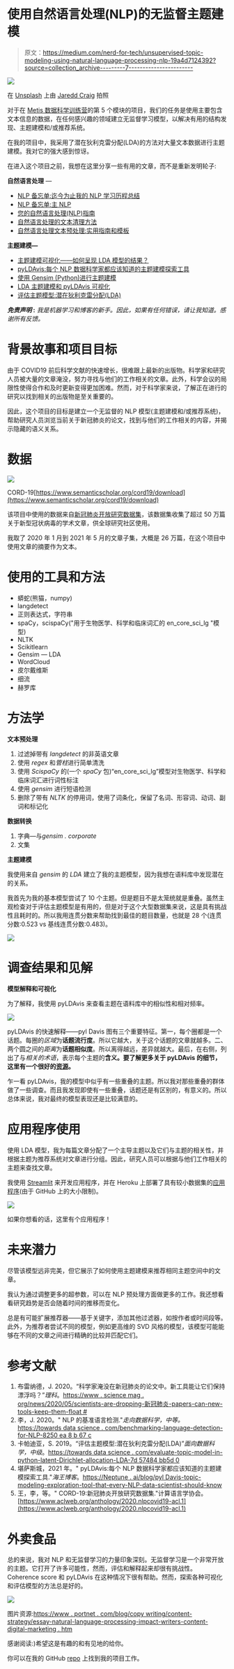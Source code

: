 # 使用自然语言处理(NLP)的无监督主题建模

> 原文：<https://medium.com/nerd-for-tech/unsupervised-topic-modeling-using-natural-language-processing-nlp-19a4d7124392?source=collection_archive---------7----------------------->

![](img/521e2f1b71a8974b5ebe02d754893a18.png)

在 [Unsplash](https://unsplash.com?utm_source=medium&utm_medium=referral) 上由 [Jaredd Craig](https://unsplash.com/@jaredd_craig?utm_source=medium&utm_medium=referral) 拍照

对于在 [Metis 数据科学训练营](https://www.thisismetis.com/bootcamps/online-data-science-bootcamp)的第 5 个模块的项目，我们的任务是使用主要包含文本信息的数据，在任何感兴趣的领域建立无监督学习模型，以解决有用的结构发现、主题建模和/或推荐系统。

在我的项目中，我采用了潜在狄利克雷分配(LDA)的方法对大量文本数据进行主题建模。我对它的强大感到惊讶。

在进入这个项目之前，我想在这里分享一些有用的文章，而不是重新发明轮子:

**自然语言处理** —

*   [NLP 备忘单:迄今为止我的 NLP 学习历程总结](https://towardsdatascience.com/cheat-sheet-for-nlp-a-summary-of-my-nlp-learning-journey-thus-far-6ee753943890)
*   [NLP 备忘单:主 NLP](https://www.kaggle.com/rftexas/nlp-cheatsheet-master-nlp)
*   [您的自然语言处理(NLP)指南](https://towardsdatascience.com/your-guide-to-natural-language-processing-nlp-48ea2511f6e1)
*   [自然语言处理的文本清理方法](https://towardsdatascience.com/text-cleaning-methods-for-natural-language-processing-f2fc1796e8c7)
*   [自然语言处理文本预处理:实用指南和模板](https://towardsdatascience.com/nlp-text-preprocessing-a-practical-guide-and-template-d80874676e79)

**主题建模—**

*   [主题建模可视化——如何呈现 LDA 模型的结果？](https://www.machinelearningplus.com/nlp/topic-modeling-visualization-how-to-present-results-lda-models/)
*   [pyLDAvis:每个 NLP 数据科学家都应该知道的主题建模探索工具](https://neptune.ai/blog/pyldavis-topic-modelling-exploration-tool-that-every-nlp-data-scientist-should-know)
*   [使用 Gensim (Python)进行主题建模](https://www.machinelearningplus.com/nlp/topic-modeling-gensim-python/#16buildingldamalletmodel)
*   [LDA 主题建模和 pyLDAvis 可视化](/@sherryqixuan/topic-modeling-and-pyldavis-visualization-86a543e21f58)
*   [评估主题模型:潜在狄利克雷分配(LDA)](https://towardsdatascience.com/evaluate-topic-model-in-python-latent-dirichlet-allocation-lda-7d57484bb5d0)

***免责声明* :** *我是机器学习和博客的新手。因此，如果有任何错误，请让我知道。感谢所有反馈。*

# 背景故事和项目目标

由于 COVID19 前后科学文献的快速增长，很难跟上最新的出版物。科学家和研究人员被大量的文章淹没，努力寻找与他们的工作相关的文章。此外，科学会议的局限性使得合作和及时更新变得更加困难。然而，对于科学家来说，了解正在进行的研究以找到相关的出版物是至关重要的。

因此，这个项目的目标是建立一个无监督的 NLP 模型(主题建模和/或推荐系统)，帮助研究人员浏览当前关于新冠肺炎的论文，找到与他们的工作相关的内容，并揭示隐藏的语义关系。

# 数据

![](img/f20d696baa1db1d4b3bb38d54438d0d5.png)

CORD-19[https://www.semanticscholar.org/cord19/download](https://www.semanticscholar.org/cord19/download)

该项目中使用的数据来自[新冠肺炎开放研究数据集](https://www.semanticscholar.org/cord19)，该数据集收集了超过 50 万篇关于新型冠状病毒的学术文章，供全球研究社区使用。

我取了 2020 年 1 月到 2021 年 5 月的文章子集，大概是 26 万篇，在这个项目中使用文章的摘要作为文本。

# 使用的工具和方法

*   蟒蛇(熊猫，numpy)
*   langdetect
*   正则表达式，字符串
*   spaCy，scispaCy("用于生物医学、科学和临床词汇的 en_core_sci_lg "模型)
*   NLTK
*   Scikitlearn
*   Gensim — LDA
*   WordCloud
*   皮尔戴维斯
*   细流
*   赫罗库

# 方法学

**文本预处理**

1.  过滤掉带有 *langdetect* 的非英语文章
2.  使用 *regex* 和*管柱*进行简单清洗
3.  使用 *ScispaCy* 的(一个 *spaCy* 包)“en_core_sci_lg”模型对生物医学、科学和临床词汇进行词性标注
4.  使用 *gensim* 进行短语检测
5.  删除了带有 *NLTK* 的停用词，使用了词条化，保留了名词、形容词、动词、副词和标记化

**数据转换**

1.  字典—与*gensim . corporate*
2.  文集

**主题建模**

我使用来自 *gensim* 的 *LDA* 建立了我的主题模型，因为我想在语料库中发现潜在的关系。

我首先为我的基本模型尝试了 10 个主题。但是题目不是太笼统就是重叠。虽然主观检查对于评估主题模型是有用的，但是对于这个大型数据集来说，这是具有挑战性且耗时的。所以我用连贯分数来帮助找到最佳的题目数量，也就是 28 个(连贯分数:0.523 vs 基线连贯分数:0.483)。

![](img/98d849108914b4b93fc707aebb5b1ee2.png)

# 调查结果和见解

**模型解释和可视化**

为了解释，我使用 pyLDAvis 来查看主题在语料库中的相似性和相对频率。

![](img/41fdb0293c423624653bb56ee2b2dbe7.png)

pyLDAvis 的快速解释——pyl Davis 图有三个重要特征。第一，每个圈都是一个话题。每圈的*区域*为**话题流行度**。所以它越大，关于这个话题的文章就越多。二、两个圆之间的*距离*为**话题相似度**。所以离得越远，差异就越大。最后，在右侧，列出了与*相关的术语*，表示每个主题的**含义。要了解更多关于 pyLDAvis 的细节，这里有一个很好的[资源](https://neptune.ai/blog/pyldavis-topic-modelling-exploration-tool-that-every-nlp-data-scientist-should-know)。**

乍一看 pyLDAvis，我的模型中似乎有一些重叠的主题。所以我对那些重叠的群体做了一些调查。而且我发现即使有一些重叠，话题还是有区别的，有意义的。所以总体来说，我对最终的模型表现还是比较满意的。

# 应用程序使用

使用 LDA 模型，我为每篇文章分配了一个主导主题以及它们与主题的相关性，并根据主题为推荐系统对文章进行分组。因此，研究人员可以根据与他们工作相关的主题来查找文章。

我使用 [Streamlit](https://streamlit.io/) 来开发应用程序，并在 Heroku 上部署了具有较小数据集的[应用程序](https://covipedia.herokuapp.com/)(由于 GitHub 上的大小限制)。

![](img/26ebcf27f704a49a09c4f83682d04d76.png)

如果你想看的话，这里有个应用程序！

# 未来潜力

尽管该模型远非完美，但它展示了如何使用主题建模来推荐相同主题空间中的文章。

我认为通过调整更多的超参数，可以在 NLP 预处理方面做更多的工作。我还想看看研究趋势是否会随着时间的推移而变化。

总是有可能扩展推荐器——基于关键字，添加其他过滤器，如按作者或时间段等。此外，为推荐者尝试不同的模型，例如更高维的 SVD 风格的模型，该模型可能能够在不同的文章之间进行精确的比较并匹配它们。

# **参考文献**

1.  布雷纳德，J. 2020。“科学家淹没在新冠肺炎的论文中。新工具能让它们保持漂浮吗？”*理科*。[https://www . science mag . org/news/2020/05/scientists-are-dropping-新冠肺炎-papers-can-new-tools-keep-them-float #](https://www.sciencemag.org/news/2020/05/scientists-are-drowning-covid-19-papers-can-new-tools-keep-them-afloat)
2.  李，J. 2020。" NLP 的基准语言检测."*走向数据科学，中等。*[https://towards data science . com/benchmarking-language-detection-for-NLP-8250 ea 8 b 67 c](https://towardsdatascience.com/benchmarking-language-detection-for-nlp-8250ea8b67c)
3.  卡帕迪亚，S. 2019。“评估主题模型:潜在狄利克雷分配(LDA)”*面向数据科学，中级*。[https://towards data science . com/evaluate-topic-model-in-python-latent-Dirichlet-allocation-LDA-7d 57484 bb5d 0](https://towardsdatascience.com/evaluate-topic-model-in-python-latent-dirichlet-allocation-lda-7d57484bb5d0)
4.  堪萨斯城，2021 年。" pyLDAvis:每个 NLP 数据科学家都应该知道的主题建模探索工具."*海王博客*。[https://Neptune . ai/blog/pyl Davis-topic-modeling-exploration-tool-that-every-NLP-data-scientist-should-know](https://neptune.ai/blog/pyldavis-topic-modelling-exploration-tool-that-every-nlp-data-scientist-should-know)
5.  王，李，等。" CORD-19:新冠肺炎开放研究数据集."计算语言学协会。[https://www.aclweb.org/anthology/2020.nlpcovid19-acl.1](https://www.aclweb.org/anthology/2020.nlpcovid19-acl.1)

# 外卖食品

总的来说，我对 NLP 和无监督学习的力量印象深刻。无监督学习是一个非常开放的主题。它打开了许多可能性，然而，评估和解释起来却很有挑战性。Coherence score 和 pyLDAvis 在这种情况下很有帮助。然而，探索各种可视化和评估模型的方法总是好的。

![](img/4e46c2a416cd918d8f90d21ff93d8c76.png)

图片资源:[https://www . portnet . com/blog/copy writing/content-strategy/essay-natural-language-processing-impact-writers-content-digital-marketing . htm](https://www.portent.com/blog/copywriting/content-strategy/essay-natural-language-processing-impact-writers-content-digital-marketing.htm)

感谢阅读:)希望这是有趣的和有见地的给你。

你可以在我的 GitHub [repo](https://github.com/crystal-ctrl/nlp_project) 上找到我的项目工作。